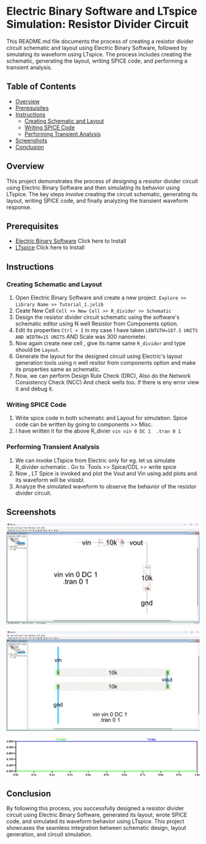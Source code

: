# Electric Binary Software and LTspice Simulation: Resistor Divider Circuit

This README.md file documents the process of creating a resistor divider circuit schematic and layout using Electric Binary Software, followed by simulating its waveform using LTspice. The process includes creating the schematic, generating the layout, writing SPICE code, and performing a transient analysis.

## Table of Contents
- [Overview](#overview)
- [Prerequisites](#prerequisites)
- [Instructions](#instructions)
  - [Creating Schematic and Layout](#creating-schematic-and-layout)
  - [Writing SPICE Code](#writing-spice-code)
  - [Performing Transient Analysis](#performing-transient-analysis)
- [Screenshots](#screenshots)
- [Conclusion](#conclusion)

## Overview
This project demonstrates the process of designing a resistor divider circuit using Electric Binary Software and then simulating its behavior using LTspice. The key steps involve creating the circuit schematic, generating its layout, writing SPICE code, and finally analyzing the transient waveform response.

## Prerequisites
- [Electric Binary Software](https://link-to-electric.com) Click here to Install
- [LTspice](https://www.analog.com/en/design-center/design-tools-and-calculators/simulation-tools/lts.html) Click here to Install

## Instructions

### Creating Schematic and Layout
1. Open Electric Binary Software and create a new project. 
    `Explore >> Library Name >> Tutorial_1.jelib`
2. Ceate New Cell `Cell >> New Cell >> R_divider >> Schematic`
3. Design the resistor divider circuit schematic using the software's schematic editor using N well Resistor from Components option.
4. Edit its properties `Ctrl + I` in my case I have taken `LENTGTH=187.5 UNITS AND WIDTH=15 UNITS` AND Scale was 300 nanometer.
5. Now again create new cell , give its name same `R_divider` and type should be `Layout`.
6. Generate the layout for the designed circuit using Electric's layout generation tools using n well resitor from components option and make its properties same as schematic.
7. Now, we can perform Design Rule Check (DRC), Also do the Network Consistency Check (NCC) And check wells too. If there is eny error view it and debug it.

### Writing SPICE Code
1. Write spice code in both schematic and Layout for simulation. Spice code can be written by going to components >> Misc.
2. I have written it for the above R_divier 
`vin vin 0 DC 1 
.tran 0 1` 

### Performing Transient Analysis
1. We can invoke LTspice from Electric only for eg. let us simulate R_divider schematic . Go to `Tools >> Spice/CDL >> write spice 
2. Now , LT Spice is invoked and plot the Vout and Vin using add plots and its waveform will be visisbl.
3. Analyze the simulated waveform to observe the behavior of the resistor divider circuit.

## Screenshots
![Schematic of R_divider](./R_DIVIDER/images/schematic.jpg) 

![Laout of R_divider](https://github.com/afzalamu/eletric-vlsi/blob/main/R_DIVIDER/Images/layout.jpg) 

![Transient Analysis](./R_DIVIDER/images/waveform.jpg) 

## Conclusion
By following this process, you successfully designed a resistor divider circuit using Electric Binary Software, generated its layout, wrote SPICE code, and simulated its waveform behavior using LTspice. This project showcases the seamless integration between schematic design, layout generation, and circuit simulation.

